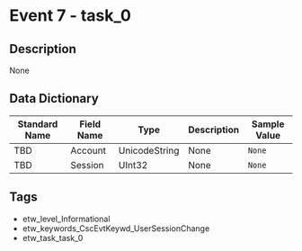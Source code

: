 # Event 7 - task_0

## Description
None

## Data Dictionary
|Standard Name|Field Name|Type|Description|Sample Value|
|---|---|---|---|---|
|TBD|Account|UnicodeString|None|`None`|
|TBD|Session|UInt32|None|`None`|

## Tags
* etw_level_Informational
* etw_keywords_CscEvtKeywd_UserSessionChange
* etw_task_task_0